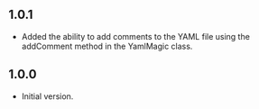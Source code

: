 ## 1.0.1

- Added the ability to add comments to the YAML file using the addComment method in the YamlMagic class.

## 1.0.0

- Initial version.
